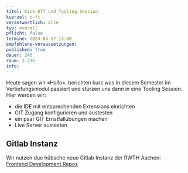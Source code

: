 ```yaml
---
titel: Kick-Off und Tooling Session
kuerzel: o-ft
verantwortlich: alle
typ: overall
pflicht: false
termine: 2024-04-17 13:00
empfohlene-voraussetzungen: 
published: true
dauer: 240
raum: 3.216
info:
---
```


Heute sagen wir «Hallo», berichten kurz was in diesem Semester im Vertiefungsmodul passiert und stürzen uns dann in eine Tooling Session. Hier werden wir:
- die IDE mit entsprechenden Extensions einrichten
- GIT Zugang konfigurieren und austesten
- ein paar GIT Ernstfallübungen machen
- Live Server austesten

## Gitlab Instanz
Wir nutzen due hübsche neue Gitlab Instanz der RWTH Aachen:  
[Frontend Development Repos](https://git.rwth-aachen.de/ss2024/frontenddevelopment)
